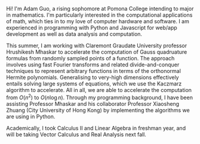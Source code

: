 Hi! I'm Adam Guo, a rising sophomore at Pomona College intending to major in mathematics. I'm particularly interested in the computational applications of math, which ties in to my love of computer hardware and software. I am experienced in programming with Python and Javascript for web/app development as well as data analysis and computation.

This summer, I am working with Claremont Graudate University professor Hrushikesh Mhaskar to accelerate the computation of Gauss quadruature formulas from randomly sampled points of a function. The approach involves using fast Fourier transforms and related divide-and-conquer techniques to represent arbitrary functions in terms of the orthonormal Hermite polynomials. Generalising to very-high dimensions effectively entails solving large systems of equations, which we use the Kaczmarz algorithm to accelerate. All in all, we are able to accelerate the computation from $O(n^2)$ to $O(n \log n)$. Through my programming background, I have been assisting Professor Mhaskar and his collaborator Professor Xiaosheng Zhuang (City University of Hong Kong) by implementing the algorithms we are using in Python.

Academically, I took Calculus II and Linear Algebra in freshman year, and will be taking Vector Calculus and Real Analysis next fall.